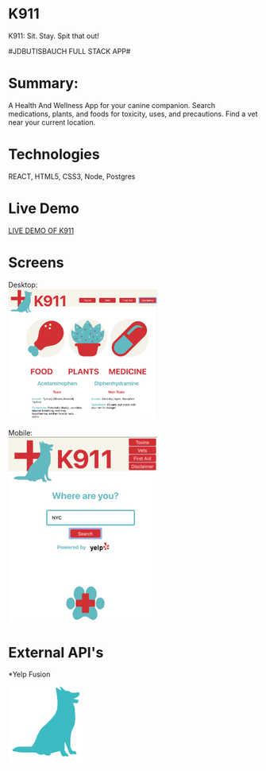 # K911
K911: Sit. Stay. Spit that out!

#JDBUTISBAUCH FULL STACK APP#

# Summary:
  A Health And Wellness App for your canine companion.  Search medications, plants, and foods for toxicity, uses, and precautions.  Find a vet near your current location. 
  
# Technologies

 REACT, HTML5, CSS3, Node, Postgres
 
 # Live Demo
 
<a href="https://k911.now.sh">LIVE DEMO OF K911</a>
 
 # Screens
 
 Desktop:
 <br />
 <img src="https://github.com/JGD625/K911/blob/master/src/Images/K911Screen1.png" width="300" />
 <br />
 <br />
 Mobile:
 <br />
 <img src="https://github.com/JGD625/K911/blob/master/src/Images/K911Screen2.png" width="300" />

 # External API's
  *Yelp Fusion

<img src="https://github.com/JGD625/K911/blob/master/src/Images/BlueDog.png" width="150" />
